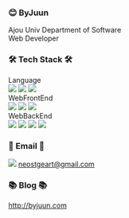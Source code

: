 ### 😊 ByJuun

Ajou Univ 
Department of Software  
Web Developer 

### 🛠 Tech Stack 🛠
Language   
<img src="https://img.shields.io/badge/JavaScript-orange?style=flat-square&logo=JavaScript&logoColor=white"/></a>
<img src="https://img.shields.io/badge/TypeScript-9cf?style=flat-square&logo=TypeScript&logoColor=white"/></a>
<img src="https://img.shields.io/badge/C-blue?style=flat-square&logo=C&logoColor=white"/></a>  
WebFrontEnd  
<img src="https://img.shields.io/badge/React-blue?style=flat-square&logo=React&logoColor=white"/></a>
<img src="https://img.shields.io/badge/Redux-blueviolet?style=flat-square&logo=Redux&logoColor=white"/></a>
<img src="https://img.shields.io/badge/NextJs-lightgrey?style=flat-square&logo=Next.js&logoColor=white"/></a>    
WebBackEnd    
<img src="https://img.shields.io/badge/NodeJs-green?style=flat-square&logo=Node.js&logoColor=white"/></a>
<img src="https://img.shields.io/badge/Express-yellow?style=flat-square&logo=Express&logoColor=white"/></a>
<img src="https://img.shields.io/badge/MYSQL-blue?style=flat-square&logo=MySQL&logoColor=white"/></a>
<img src="https://img.shields.io/badge/MongoDB-success?style=flat-square&logo=MongoDB&logoColor=white"/></a>

### 📧 Email 📧
<img src="https://img.shields.io/badge/Gmail-red?style=flat-square&logo=Gmail&logoColor=white"/></a>
neostgeart@gmail.com

### 📚 Blog 📚
http://byjuun.com
<!--
**BY-juun/BY-juun** is a ✨ _special_ ✨ repository because its `README.md` (this file) appears on your GitHub profile.

Here are some ideas to get you started:

- 🔭 I’m currently working on ...
- 🌱 I’m currently learning ...
- 👯 I’m looking to collaborate on ...
- 🤔 I’m looking for help with ...
- 💬 Ask me about ...
- 📫 How to reach me: ...
- 😄 Pronouns: ...
- ⚡ Fun fact: ...
-->
